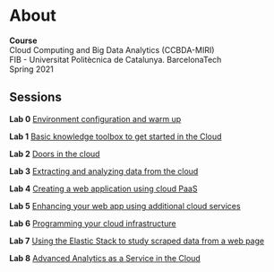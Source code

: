 # About

**Course**  
Cloud Computing and Big Data Analytics  (CCBDA-MIRI)  
FIB - Universitat Politècnica de Catalunya. BarcelonaTech  
Spring 2021

## Sessions

**Lab 0** [Environment configuration and warm up](lab0/)

**Lab 1** [Basic knowledge toolbox to get started in the Cloud](lab1/)

**Lab 2** [	Doors in the cloud](lab2/)

**Lab 3** [Extracting and analyzing data from the cloud](lab3/)

**Lab 4** [Creating a web application using cloud PaaS](lab4/)

**Lab 5** [Enhancing your web app using additional cloud services](lab5/)

**Lab 6** [Programming your cloud infrastructure](lab6/)

**Lab 7** [Using the Elastic Stack to study scraped data from a web page](lab7/)

**Lab 8** [Advanced Analytics as a Service in the Cloud](lab8/)

